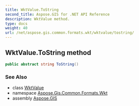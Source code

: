 ```yaml
---
title: WktValue.ToString
second_title: Aspose.GIS for .NET API Reference
description: WktValue method. 
type: docs
weight: 40
url: /net/aspose.gis.common.formats.wkt/wktvalue/tostring/
---
```

## WktValue.ToString method

```csharp
public abstract string ToString()
```

### See Also

* class [WktValue](../)
* namespace [Aspose.Gis.Common.Formats.Wkt](../../wktvalue/)
* assembly [Aspose.GIS](../../../)


